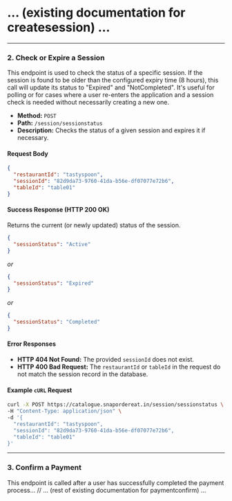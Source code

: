 # ... (existing documentation for createsession) ...

---

### 2. Check or Expire a Session

This endpoint is used to check the status of a specific session. If the session is found to be older than the configured expiry time (8 hours), this call will update its status to "Expired" and "NotCompleted". It's useful for polling or for cases where a user re-enters the application and a session check is needed without necessarily creating a new one.

-   **Method:** `POST`
-   **Path:** `/session/sessionstatus`
-   **Description:** Checks the status of a given session and expires it if necessary.

#### Request Body

```json
{
  "restaurantId": "tastyspoon",
  "sessionId": "82d9da73-9760-41da-b56e-df07077e72b6",
  "tableId": "table01"
}
```

#### Success Response (HTTP 200 OK)

Returns the current (or newly updated) status of the session.

```json
{
  "sessionStatus": "Active" 
}
```
*or*
```json
{
  "sessionStatus": "Expired"
}
```
*or*
```json
{
  "sessionStatus": "Completed"
}
```

#### Error Responses

-   **HTTP 404 Not Found:** The provided `sessionId` does not exist.
-   **HTTP 400 Bad Request:** The `restaurantId` or `tableId` in the request do not match the session record in the database.

#### Example `cURL` Request

```bash
curl -X POST https://catalogue.snapordereat.in/session/sessionstatus \
-H "Content-Type: application/json" \
-d '{
  "restaurantId": "tastyspoon",
  "sessionId": "82d9da73-9760-41da-b56e-df07077e72b6",
  "tableId": "table01"
}'
```

---

### 3. Confirm a Payment

This endpoint is called after a user has successfully completed the payment process...
// ... (rest of existing documentation for paymentconfirm) ... 